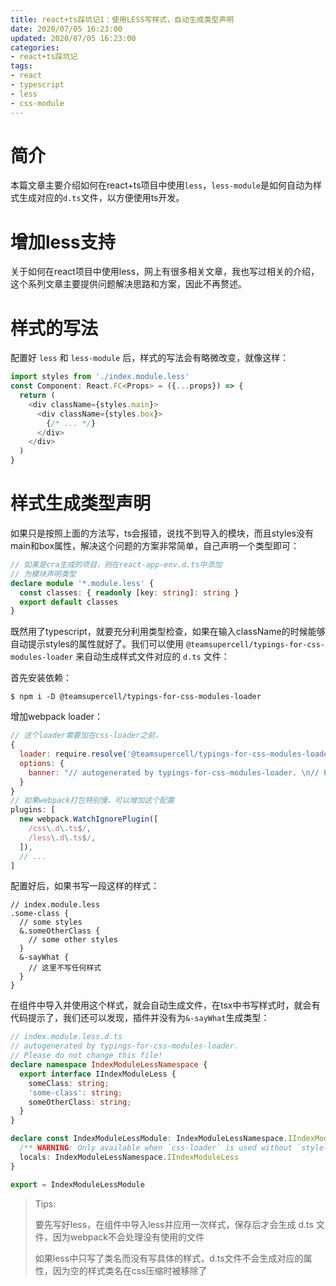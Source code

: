 ```yaml
---
title: react+ts踩坑记1：使用LESS写样式，自动生成类型声明
date: 2020/07/05 16:23:00
updated: 2020/07/05 16:23:00
categories: 
- react+ts踩坑记
tags: 
- react
- typescript
- less
- css-module
---
```


# 简介
本篇文章主要介绍如何在react+ts项目中使用`less`，`less-module`是如何自动为样式生成对应的`d.ts`文件，以方便使用ts开发。

<!-- more -->

# 增加less支持
关于如何在react项目中使用less，网上有很多相关文章，我也写过相关的介绍，这个系列文章主要提供问题解决思路和方案，因此不再赘述。

# 样式的写法
配置好 `less` 和 `less-module` 后，样式的写法会有略微改变，就像这样：
```typescript
import styles from './index.module.less'
const Component: React.FC<Props> = ({...props}) => {
  return (
    <div className={styles.main}>
      <div className={styles.box}>
        {/* ... */}
      </div>
    </div>
  )
}
```

# 样式生成类型声明
如果只是按照上面的方法写，ts会报错，说找不到导入的模块，而且styles没有main和box属性，解决这个问题的方案非常简单，自己声明一个类型即可：
```typescript
// 如果是cra生成的项目，则在react-app-env.d.ts中添加
// 为模块声明类型
declare module '*.module.less' {
  const classes: { readonly [key: string]: string }
  export default classes
}
```

既然用了typescript，就要充分利用类型检查，如果在输入className的时候能够自动提示styles的属性就好了。我们可以使用 `@teamsupercell/typings-for-css-modules-loader` 来自动生成样式文件对应的 `d.ts` 文件：

首先安装依赖：

```shell
$ npm i -D @teamsupercell/typings-for-css-modules-loader
```

增加webpack loader：
```javascript
// 这个loader需要加在css-loader之前，
{
  loader: require.resolve('@teamsupercell/typings-for-css-modules-loader'),
  options: {
    banner: "// autogenerated by typings-for-css-modules-loader. \n// Please do not change this file!"
  }
}
// 如果webpack打包特别慢，可以增加这个配置
plugins: [
  new webpack.WatchIgnorePlugin([
    /css\.d\.ts$/,
    /less\.d\.ts$/,
  ]),
  // ...
]
```

配置好后，如果书写一段这样的样式：
```less
// index.module.less
.some-class {
  // some styles
  &.someOtherClass {
    // some other styles 
  }
  &-sayWhat {
    // 这里不写任何样式
  }
}
```
在组件中导入并使用这个样式，就会自动生成文件，在tsx中书写样式时，就会有代码提示了，我们还可以发现，插件并没有为`&-sayWhat`生成类型：
```typescript
// index.module.less.d.ts
// autogenerated by typings-for-css-modules-loader.
// Please do not change this file!
declare namespace IndexModuleLessNamespace {
  export interface IIndexModuleLess {
    someClass: string;
    'some-class': string;
    someOtherClass: string;
  }
}

declare const IndexModuleLessModule: IndexModuleLessNamespace.IIndexModuleLess & {
  /** WARNING: Only available when `css-loader` is used without `style-loader` or `mini-css-extract-plugin` */
  locals: IndexModuleLessNamespace.IIndexModuleLess
}

export = IndexModuleLessModule
```

> Tips:
> 
> 要先写好less，在组件中导入less并应用一次样式，保存后才会生成 d.ts 文件，因为webpack不会处理没有使用的文件
> 
> 如果less中只写了类名而没有写具体的样式，d.ts文件不会生成对应的属性，因为空的样式类名在css压缩时被移除了
